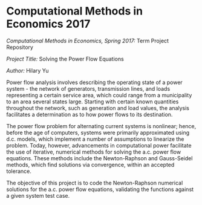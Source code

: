 # Computational Methods in Economics 2017
*Computational Methods in Economics, Spring 2017:* Term Project Repository

*Project Title:* Solving the Power Flow Equations

*Author:* Hilary Yu

Power flow analysis involves describing the operating state of a power system - the network of generators, transmission lines, and loads representing a certain service area, which could range from a municipality to an area several states large. Starting with certain known quantities throughout the network, such as generation and load values, the analysis facilitates a determination as to how power flows to its destination.

The power flow problem for alternating current systems is nonlinear; hence, before the age of computers, systems were primarily approximated using d.c. models, which implement a number of assumptions to linearize the problem. Today, however, advancements in computational power facilitate the use of iterative, numerical methods for solving the a.c. power flow equations. These methods include the Newton-Raphson and Gauss-Seidel methods, which find solutions via convergence, within an accepted tolerance. 

The objective of this project is to code the Newton-Raphson numerical solutions for the a.c. power flow equations, validating the functions against a given system test case.
